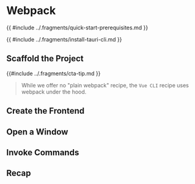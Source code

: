 # Webpack

{{ #include ../.fragments/quick-start-prerequisites.md }}

{{ #include ../.fragments/install-tauri-cli.md }}

## Scaffold the Project

{{#include ../.fragments/cta-tip.md }}
> While we offer no "plain webpack" recipe, the `Vue CLI` recipe uses webpack under the hood.

## Create the Frontend

## Open a Window

## Invoke Commands

## Recap